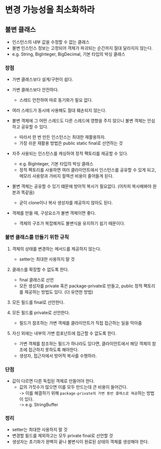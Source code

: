 # 변경 가능성을 최소화하라

## 불변 클래스

- 인스턴스의 내부 값을 수정할 수 없는 클래스
- 불변 인스턴스 정보는 고정되어 객체가 파괴되는 순간까지 절대 달라지지 않는다.
- e.g. String, BigInteger, BigDecimal, 기본 타입의 박싱 클래스

### 장점

- 가변 클래스보다 설계/구현이 쉽다.

- 가변 클래스보다 안전하다.
  - 스레드 안전하여 따로 동기화가 필요 없다.
- 여러 스레드가 동시에 사용해도 절대 훼손되지 않는다.
- 불변 객체에 그 어떤 스레드도 다른 스레드에 영향을 주지 않으니 불변 객체는 안심하고 공유할 수 있다.

  - 따라서 한 번 만든 인스턴스는 최대한 재활용하자.
  - 가장 쉬운 재활용 방법은 public static final로 선언하는 것

- 자주 사용되는 인스턴스를 캐싱하여 정적 팩토리를 제공할 수 있다.

  - e.g. BigInteger, 기본 타입의 박싱 클래스
  - 정적 팩토리를 사용하면 여러 클라이언트에서 인스턴스를 공유할 수 있게 되고, 메모리 사용량과 가비지 컬렉션 비용이 줄어들게 된다.

- 불변 객체는 공유할 수 있기 떄문에 방어적 복사가 필요없다. (어차피 복사해봐야 원본과 똑같음)

  - 굳이 clone이나 복사 생성자를 제공하지 않아도 된다.

- 객체를 만들 때, 구성요소가 불변 객체이면 좋다.
  - 객체의 구조가 복잡해져도 불변식을 유지하기 쉽기 때문이다.

### 불변 클래스를 만들기 위한 규칙

1. 객체의 상태를 변경하는 메서드를 제공하지 않는다.

   - setter는 최대한 사용하지 말 것

2. 클래스를 확장할 수 없도록 한다.

   - final 클래스로 선언
   - 모든 생성자를 private 혹은 package-private로 만들고, public 정적 팩토리를 제공하는 방법도 있다. (더 유연한 방법)

3. 모든 필드를 final로 선언한다.
4. 모든 필드를 private로 선언한다.
   - 필드가 참조하는 가변 객체를 클라이언트가 직접 접근하는 일을 막아줌
5. 자신 외에는 내부의 가변 컴포넌트에 접근할 수 없도록 한다.
   - 가변 객체를 참조하는 필드가 하나라도 있다면, 클라이언트에서 해당 객체의 참조에 접근하지 못하도록 해야한다.
   - 생성자, 접근자에서 방어적 복사를 수행하라.

### 단점

- 값이 다르면 다른 독립된 객체로 만들어야 한다.
  - 값의 가짓수가 많으면 이를 모두 만드는데 큰 비용이 들어간다.
    <br/> -> 이를 해결하기 위해 `package-private의 가변 동반 클래스로 제공`하는 방법이 있다.
    <br/> -> e.g. StringBuffer

### 정리

- setter는 최대한 사용하지 말 것
- 변경할 필드를 제외하고는 모두 private final로 선언할 것
- 생성자는 초기화가 완벽히 끝나 불변식이 완료된 상태의 객체를 생성해야 한다.
